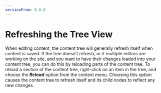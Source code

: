 ```yaml
---
versionFrom: 8.0.0
---
```


# Refreshing the Tree View

When editing content, the content tree will generally refresh itself when content is saved. If the tree doesn’t refresh, or if multiple editors are working on the site, and you want to have their changes loaded into your content tree, you can do this by reloading parts of the content tree. To reload a section of the content tree, right-click on an item in the tree, and choose the ***Reload*** option from the context menu. Choosing this option causes the content tree to refresh itself and its child nodes to reflect any new changes.
